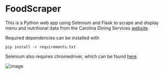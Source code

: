 # FoodScraper

This is a Python web app using Selenium and Flask to scrape and display menu and nutritional data from the Carolina Dining Services [website](dining.unc.edu). 

Required dependencies can be installed with 
 
`pip install -r requirements.txt`

Selenium also requires chromedriver, which can be found [here](https://chromedriver.chromium.org/downloads).

![image](https://i.imgur.com/2JdpJnE.png)
